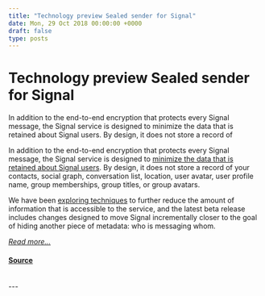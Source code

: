 ```yaml
---
title: "Technology preview Sealed sender for Signal"
date: Mon, 29 Oct 2018 00:00:00 +0000
draft: false
type: posts
---
```

# Technology preview Sealed sender for Signal





 In addition to the end-to-end encryption that protects every Signal message, the Signal service is designed to minimize the data that is retained about Signal users. By design, it does not store a record of

In addition to the end-to-end encryption that protects every Signal message, the Signal service is designed to [minimize the data that is retained about Signal users](https://signal.org/bigbrother/). By design, it does not store a record of your contacts, social graph, conversation list, location, user avatar, user profile name, group memberships, group titles, or group avatars.

We have been [exploring techniques](/blog/private-contact-discovery/) to further reduce the amount of information that is accessible to the service, and the latest beta release includes changes designed to move Signal incrementally closer to the goal of hiding another piece of metadata: who is messaging whom.

[_Read more..._](https://signal.org/blog/sealed-sender/)

#### [Source](https://signal.org/blog/sealed-sender/)

<br/>
---
